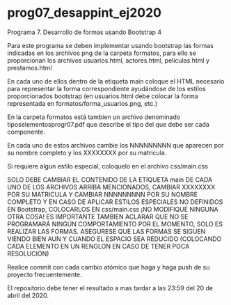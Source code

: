 # prog07_desappint_ej2020
Programa 7. Desarrollo de formas usando Bootstrap 4

Para este programa se deben implementar usando bootstrap las formas indicadas en los archivos png de la carpeta formatos, para ello se proporcionan los archivos usuarios.html, actores.html, peliculas.html y prestamos.html

En cada uno de ellos dentro de la etiqueta main coloque el HTML necesario para representar la forma correspondiente ayudándose de los estilos proporcionados bootstrap (en usuarios.html debe colocar la forma representada en formatos/forma_usuarios.png, etc.)

En la carpeta formatos está tambien un archivo denominado tiposelementosprogr07.pdf que describe el tipo del que debe ser cada componente. 

En cada uno de estos archivos cambie los NNNNNNNNN que aparecen por su nombre completo y los XXXXXXXX por su matricula. 

Si requiere algun estilo especial, coloquelo en el archivo css/main.css

SOLO DEBE CAMBIAR EL CONTENIDO DE LA ETIQUETA main DE CADA UNO DE LOS ARCHIVOS ARRIBA MENCIONADOS, CAMBIAR XXXXXXXX POR SU MATRICULA Y CAMBIAR NNNNNNNNN POR SU NOMBRE COMPLETO Y EN CASO DE APLICAR ESTILOS ESPECIALES NO DEFINIDOS EN Bootstrap, COLOCARLOS EN css/main.css ¡NO MODIFIQUE NINGUNA OTRA COSA! 
ES IMPORTANTE TAMBIEN ACLARAR QUE NO SE PROGRAMARÁ NINGÚN COMPORTAMIENTO POR EL MOMENTO, SOLO ES REALIZAR LAS FORMAS. ASEGURESE QUE LAS FORMAS SE SIGUEN VIENDO BIEN AUN Y CUANDO EL ESPACIO SEA REDUCIDO (COLOCANDO CADA ELEMENTO EN UN RENGLON EN CASO DE TENER POCA RESOLUCION)

Realice commit con cada cambio atómico que haga y haga push de su proyecto frecuentemente.

El repositorio debe tener el resultado a mas tardar a las 23:59 del 20 de abril del 2020.
